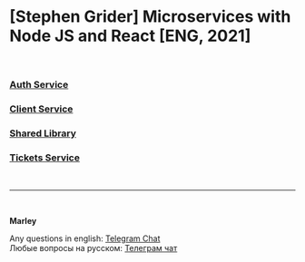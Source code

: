 # [Stephen Grider] Microservices with Node JS and React [ENG, 2021]

<br/>

### [Auth Service](./01-auth-service.md)

### [Client Service](./02-client-service.md)

### [Shared Library](./03-shared-library.md)

### [Tickets Service](./04-tickets-service.md)

<br/>

---

<br/>

**Marley**

Any questions in english: <a href="https://jsdev.org/chat/">Telegram Chat</a>  
Любые вопросы на русском: <a href="https://jsdev.ru/chat/">Телеграм чат</a>
